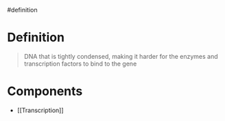 #definition 
# Definition
> DNA that is tightly condensed, making it harder for the enzymes and transcription factors to bind to the gene
# Components
- [[Transcription]]